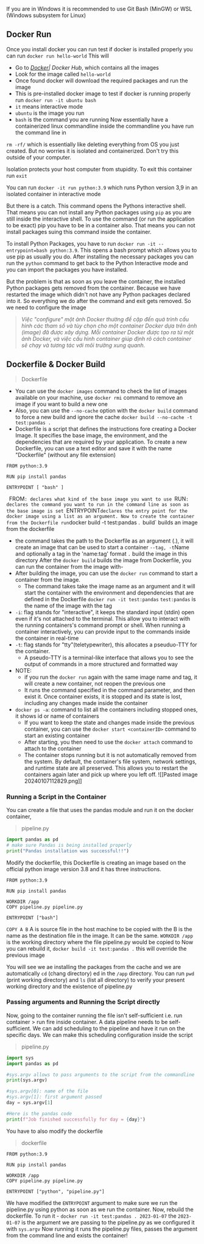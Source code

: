 If you are in Windows it is recommended to use Git Bash (MinGW) or WSL (Windows subsystem for Linux)

## Docker Run
Once you install docker you can run test if docker is installed properly you can run
`docker run hello-world`
This will
- Go to *[Docker](https://hub.docker.com/)| Docker Hub*, which contains all the images
- Look for the image called `hello-world`
- Once found docker will download the required packages and run the image
- This is pre-installed docker image to test if docker is running properly
run
`docker run -it ubuntu bash`
- `it` means interactive mode
- `ubuntu` is the image you run
- `bash` is the command you are running
Now essentially have a containerized linux commandline inside the commandline you have run the command line in

`rm -rf/` which is essentially like deleting everything from OS you just created. But no worries it is isolated and containerized. Don't try this outside of your computer.

Isolation protects your host computer from stupidity. To exit this container run `exit`

You can run `docker -it run python:3.9` which runs Python version 3,9 in an isolated container in interactive mode

But there is a catch. This command opens the Pythons interactive shell. That means you can not install any Python packages using `pip` as you are still inside the interactive shell. To use the command (or run the application to be exact) pip you have to be in a container also. That means you can not install packages suing this command inside the container.

To install Python Packages, you have to run `docker run -it --entrypoint=bash python:3.9`.
This opens a bash prompt which allows you to use pip as usually you do. After installing the necessary packages you can run the `python` command to get back to the Python Interactive mode and you can import the packages you have installed.

But the problem is that as soon as you leave the container, the installed Python packages gets removed from the container. Because we have restarted the image which didn't not have any Python packages declared into it. So everything we do after the command and exit gets removed. So we need to configure the image
>*Việc "configure" một ảnh Docker thường đề cập đến quá trình cấu hình các tham số và tùy chọn cho một container Docker dựa trên ảnh (image) đã được xây dựng. Mỗi container Docker được tạo ra từ một ảnh Docker, và việc cấu hình container giúp định rõ cách container sẽ chạy và tương tác với môi trường xung quanh.*


## Dockerfile & Docker Build
>Dockerfile
- You can use the `docker images` command to check the list of images available on your machine, use `docker rmi` command to remove an image if you want to build a new one
- Also, you can use the `--no-cache` option with the `docker build` command to force a new build and ignore the cache
		`docker build --no-cache -t test:pandas .`
- Dockerfile is a script that defines the instructions fore creating a Docker Image. It specifies the base image, the environment, and the dependencies that are required by your application. To create a new Dockerfile, you can use a text editor and save it with the name "Dockerfile" (without any file extension)
```Docker
FROM python:3.9

RUN pip install pandas

ENTRYPOINT [ "bash" ]
```
`
`FROM`: declares what kind of the base image you want to use
`RUN`: declares the command you want to run in the command line as soon as the base image is set
`ENTRYPOINT` declares the entry point for the docker image using a list as an argument.
Now to create the container from the Dockerfile run
`docker build -t test:pandas .`
`build` builds an image from the dockerfile
- the command takes the path to the Dockerfile as an argument (.), it will create an image that can be used to start a container
`--tag, -t`Name and optionally a tag in the 'name:tag' format
`.` build the image in this directory
After the `docker build` builds the image from Dockerfile, you can run the container from the image with-
- After building the image, you can use the `docker run` command to start a container from the image. 
	- The command takes take the image name as an argument and it will start the container with the environment and dependencies that are defined in the Dockerfile
`docker run -it test:pandas`
`test:pandas` is the name of the image with the tag
- `-i`: flag stands for "interactive", it keeps the standard input (stdin) open even if it's not attached to the terminal. This allow you to interact with the running containers's command prompt or shell. When running a container interactively, you can provide input to the commands inside the container in real-time
- `-t`: flag stands for "tty"(teletypewriter), this allocates a pseuduo-TTY for the container.
	- A pseudo-TTY is a terminal-like interface that allows you to see the output of commands in a more structured and formatted way
- NOTE:
	- if you run the `docker run` again with the same image name and tag, it will create a new container, not reopen the previous one
	- It runs the command specified in the command parameter, and then exist it. Once container exists, it is stopped and its state is lost, including any changes made inside the container
- `docker ps -a`: command to list all the containers including stopped ones, it shows id or name of containers
	- If you want to keep the state and changes made inside the previous container, you can use the `docker start <containerID>` command to start an existing container
	- After starting, you then need to use the `docker attach` command to attach to the container
	- The container stops running but it is not automatically removed from the system. By default, the container's file system, network settings, and runtime state are all preserved. This allows you to restart the containers again later and pick up where you left off.
![[Pasted image 20240107112829.png]]


### Running a Script in the Container
You can create a file that uses the pandas module and run it on the docker container, 
>pipeline.py
```python
import pandas as pd
# make sure Pandas is being installed properly
print("Pandas installation was successful!!")
```
Modify the dockerfile, this Dockerfile is creating an image based on the official python image version 3.8 and it has three instructions.
```docker
FROM python:3.9

RUN pip install pandas

WORKDIR /app
COPY pipeline.py pipeline.py

ENTRYPOINT ["bash"]
```
`COPY A B` A is source file in the host machine to be copied with the B is the name as the destination file in the image. It can be the same.
`WORKDIR /app` is the working directory where the file pipeline.py would be copied to
Now you can rebuild it, `docker build -it test:pandas .` this will override the previous image

You will see we ae installing the packages from the cache and we are automatically `cd` (chang directory) ed in the `/app` directory. You can run `pwd` (print working directory) and `ls` (list all directory) to verify your present working directory and the existence of pipeline.py


### Passing arguments and Running the Script directly

Now, going to the container running the file isn't self-sufficient i.e. run container > run fire inside container.
A data pipeline needs to be self-sufficient. We can add scheduling to the pipeline and have it run on the specific days.
We can make this scheduling configuration inside the script
>pipeline.py
```python
import sys
import pandas as pd

#sys.argv allows to pass arguments to the script from the commandline
print(sys.argv)

#sys.argv[0]: name of the file 
#sys.argv[1]: first argument passed
day = sys.argv[1]

#Here is the pandas code
print(f"Job finished successfully for day = {day}")
```
You have to also modify the dockerfile
>dockerfile
```docker
FROM python:3.9

RUN pip install pandas

WORKDIR /app
COPY pipeline.py pipeline.py

ENTRYPOINT ["python", "pipeline.py"]
```

We have modified the `ENTRYPOINT` argument to make sure we run the pipeline.py using python as soon as we run the container.
Now, rebuild the dockerfile. To run it -
`docker run -it test:pandas . 2023-01-07`
the `2023-01-07` is the argument we are passing to the pipeline.py as we configured it with `sys.argv`
Now running it runs the pipeline.py files, passes the argument from the command line and exists the container!